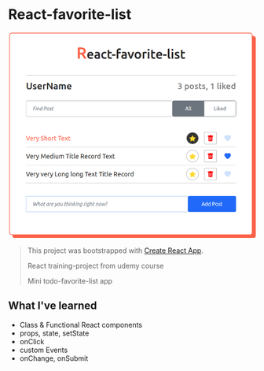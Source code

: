 # React-favorite-list

![preview-image](./preview.png)

> This project was bootstrapped with [Create React App](https://github.com/facebook/create-react-app).
>
> React training-project from udemy course
>
> Mini todo-favorite-list app

## What I've learned

- Class & Functional React components
- props, state, setState
- onClick
- custom Events
- onChange, onSubmit
